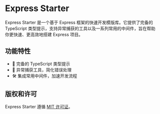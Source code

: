 # Express Starter

Express Starter 是一个基于 Express 框架的快速开发模版库。它提供了完备的 TypeScript 类型提示，支持异常捕获的工具以及一系列常用的中间件，旨在帮助你更快速、更高效地搭建 Express 项目。


## 功能特性
- 🌈 完备的 TypeScript 类型提示
- 🎯 异常捕获工具，简化错误处理
- 🛠 集成常用中间件，加速开发流程

## 版权和许可

Express Starter 遵循 [MIT 许可证](./LICENSE)。

